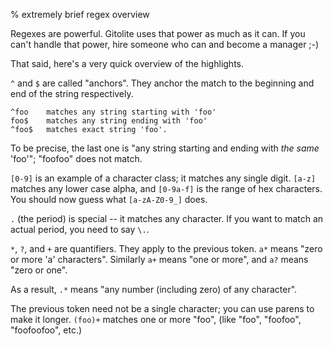 % extremely brief regex overview

Regexes are powerful.  Gitolite uses that power as much as it can.  If you
can't handle that power, hire someone who can and become a manager ;-)

That said, here's a very quick overview of the highlights.

`^` and `$` are called "anchors".  They anchor the match to the beginning and
end of the string respectively.

    ^foo    matches any string starting with 'foo'
    foo$    matches any string ending with 'foo'
    ^foo$   matches exact string 'foo'.

To be precise, the last one is "any string starting and ending with *the same*
'foo'"; "foofoo" does not match.

`[0-9]` is an example of a character class; it matches any single digit.
`[a-z]` matches any lower case alpha, and `[0-9a-f]` is the range of hex
characters.  You should now guess what `[a-zA-Z0-9_]` does.

`.` (the period) is special -- it matches any character.  If you want to match
an actual period, you need to say `\.`.

`*`, `?`, and `+` are quantifiers.  They apply to the previous token.  `a*`
means "zero or more 'a' characters".  Similarly `a+` means "one or more", and
`a?` means "zero or one".

As a result, `.*` means "any number (including zero) of any character".

The previous token need not be a single character; you can use parens to make
it longer.  `(foo)+` matches one or more "foo", (like "foo", "foofoo",
"foofoofoo", etc.)

